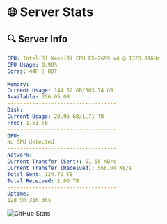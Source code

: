 # 🌐 Server Stats
## 🔍 Server Info
```yaml
CPU: Intel(R) Xeon(R) CPU E5-2699 v4 @ 1323.81GHz
CPU Usage: 0.90%
Cores: 44P | 88T
-----------------------------------
Memory:
Current Usage: 144.32 GB/503.74 GB
Available: 356.05 GB
-----------------------------------
Disk:
Current Usage: 20.96 GB/1.71 TB
Free: 1.61 TB
-----------------------------------
GPU:
No GPU detected
-----------------------------------
Network:
Current Transfer (Sent): 61.55 MB/s
Current Transfer (Received): 566.04 KB/s
Total Sent: 124.72 TB
Total Received: 2.00 TB
-----------------------------------
Uptime:
12d 9h 31m 36s
```
![GitHub Stats](https://img.shields.io/badge/Updated-2025-02-20_08:14:54-blue)